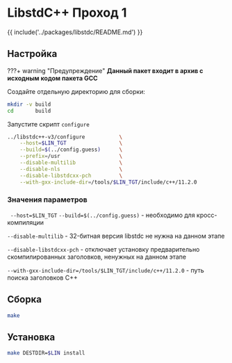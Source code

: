 # LibstdC++ Проход 1

{{ include('../packages/libstdc/README.md') }}


## Настройка

???+ warning "Предупреждение"
	 **Данный пакет входит в архив с исходным кодом пакета GCC**

Создайте отдельную директорию для сборки:

```bash
mkdir -v build
cd       build
```

Запустите скрипт `configure`

```bash
../libstdc++-v3/configure           \
    --host=$LIN_TGT                 \
    --build=$(../config.guess)      \
    --prefix=/usr                   \
    --disable-multilib              \
    --disable-nls                   \
    --disable-libstdcxx-pch         \
    --with-gxx-include-dir=/tools/$LIN_TGT/include/c++/11.2.0
```

### Значения параметров

` --host=$LIN_TGT` `--build=$(../config.guess)` - необходимо для кросс-компиляции

`--disable-multilib` - 32-битная версия libstdc не нужна на данном этапе

`--disable-libstdcxx-pch` - отключает установку предварительно скомпилированных заголовков, ненужных на данном этапе

`--with-gxx-include-dir=/tools/$LIN_TGT/include/c++/11.2.0` - путь поиска заголовков C++

## Сборка

```bash
make
```

## Установка

```bash
make DESTDIR=$LIN install
```
